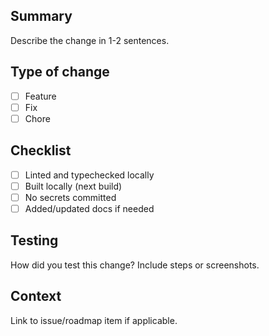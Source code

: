 ## Summary
Describe the change in 1-2 sentences.

## Type of change
- [ ] Feature
- [ ] Fix
- [ ] Chore

## Checklist
- [ ] Linted and typechecked locally
- [ ] Built locally (next build)
- [ ] No secrets committed
- [ ] Added/updated docs if needed

## Testing
How did you test this change? Include steps or screenshots.

## Context
Link to issue/roadmap item if applicable.

